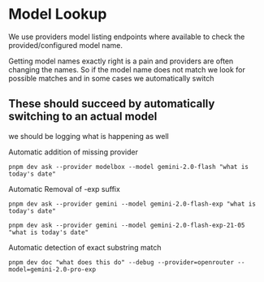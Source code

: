 # Model Lookup

We use providers model listing endpoints where available to check the provided/configured model name.

Getting model names exactly right is a pain and providers are often changing the names. So if the model name does not match we look for possible matches and in some cases we automatically switch


## These should succeed by automatically switching to an actual model

we should be logging what is happening as well

Automatic addition of missing provider
```
pnpm dev ask --provider modelbox --model gemini-2.0-flash "what is today's date"
```

Automatic Removal of -exp suffix
```
pnpm dev ask --provider gemini --model gemini-2.0-flash-exp "what is today's date"
```

```
pnpm dev ask --provider gemini --model gemini-2.0-flash-exp-21-05 "what is today's date"
```

Automatic detection of exact substring match
```
pnpm dev doc "what does this do" --debug --provider=openrouter --model=gemini-2.0-pro-exp
```